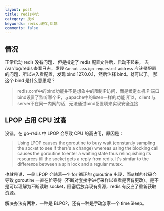 ```yaml
---
layout: post
title: redis小坑
category: 技术
keywords: redis,缓存,后端
comments: false
---
```


## 情况
正常启动 redis 没有问题，
但是指定了 redis 配置文件后，启动不起来，
去 /var/log/redis 查看日志，发现 `Cannot assign requested address`
应该是配置的问题，所以进入看配置，发现 bind 127.0.0.1，
然后注释 bind。就可以了。
那这个 bind 是什么意思呢？
> redis.conf中的bind功能并不是想象中的限制IP访问，而是绑定本机IP:端口
bind设置了监听哪个IP，与apache中的listen一样的功能
所以，client 与 server不在同一内网的话，无法通过bind配置项来实现安全连接

## LPOP 占用 CPU 过高
没错，在 go-redis 中 LPOP 会导致 CPU 的高占用，原因是：

> Using LPOP causes the goroutine to busy wait (constantly sampling the socket to see if there's a change) whereas using the blocking call causes the goroutine to enter a waiting state thus relinquishing its resources till the socket gets a reply from redis. It's similar to the difference between a spin lock and a regular mutex.

也就是说，一般 LPOP 会随着一个 for 循环的 goroutine 出现，而这样的代码会导致 goroutine 一直在忙等待（不断对套接字进行采样以查看是否有更改）。是不是可以理解为不断读取 socket，阻塞后放弃现有资源，redis 有反应了重新获取资源。

解决办法有两种，一种是 BLPOP，还有一种是手动怎家一个 time Sleep。
